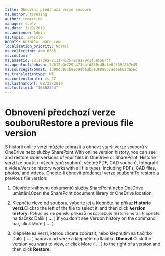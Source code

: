 ```yaml
---
title: Obnovení předchozí verze souboru
ms.author: toresing
author: tomresing
manager: scotv
ms.date: 3/23/2018
ms.audience: Admin
ms.topic: article
ROBOTS: NOINDEX, NOFOLLOW
localization_priority: Normal
ms.collection: Adm_O365
ms.custom: ''
ms.assetid: a8117dea-2111-4275-9ca1-9c1f3e5667cf
ms.openlocfilehash: 3d612b3e729b471cafd8304d8afe0f569f257e49
ms.sourcegitcommit: 1d98db8acb9959aba3b5e308a567ade6b62da56c
ms.translationtype: MT
ms.contentlocale: cs-CZ
ms.lasthandoff: 08/22/2019
ms.locfileid: "36552344"
---
```

# <a name="restore-a-previous-file-version"></a><span data-ttu-id="7402e-102">Obnovení předchozí verze souboru</span><span class="sxs-lookup"><span data-stu-id="7402e-102">Restore a previous file version</span></span>

<span data-ttu-id="7402e-103">S historií online verzi můžete zobrazit a obnovit starší verze souborů v OneDrive nebo služby SharePoint.</span><span class="sxs-lookup"><span data-stu-id="7402e-103">With online version history, you can see and restore older versions of your files in OneDrive or SharePoint.</span></span> <span data-ttu-id="7402e-104">Historie verzí lze použít u všech typů souborů, včetně PDF, CAD souborů, fotografií a videa.</span><span class="sxs-lookup"><span data-stu-id="7402e-104">Version history works with all file types, including PDFs, CAD files, photos, and videos.</span></span> <span data-ttu-id="7402e-105">Chcete-li obnovit předchozí verze souborů:</span><span class="sxs-lookup"><span data-stu-id="7402e-105">To restore a previous file version:</span></span>
  
1. <span data-ttu-id="7402e-106">Otevřete knihovnu dokumentů služby SharePoint nebo OneDrive umístění.</span><span class="sxs-lookup"><span data-stu-id="7402e-106">Open the SharePoint document library or OneDrive location.</span></span>
    
2. <span data-ttu-id="7402e-107">Klepněte vlevo od souboru, vyberte jej a klepněte na příkaz **Historie verzí**.</span><span class="sxs-lookup"><span data-stu-id="7402e-107">Click to the left of the file to select it, and then click **Version history**.</span></span> <span data-ttu-id="7402e-108">Pokud se na panelu příkazů nezobrazuje historie verzí, klepněte na tlačítko Další ( **...** ).</span><span class="sxs-lookup"><span data-stu-id="7402e-108">If you don't see Version history on the command bar, click More ( **...** ).</span></span> 
    
3. <span data-ttu-id="7402e-109">Klepněte na verzi, kterou chcete zobrazit, nebo klepnutím na tlačítko Další ( **...** ) napravo od verze a klepněte na tlačítko **Obnovit**.</span><span class="sxs-lookup"><span data-stu-id="7402e-109">Click the version you want to view, or click More ( **...** ) to the right of a version and then click **Restore**.</span></span>
    

